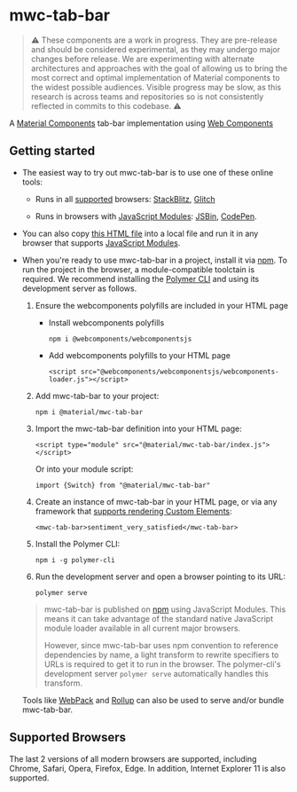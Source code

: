 # mwc-tab-bar

> :warning: These components are a work in progress. They are pre-release and should be considered experimental, as they may undergo major changes before release. We are experimenting with alternate architectures and approaches with the goal of allowing us to bring the most correct and optimal implementation of Material components to the widest possible audiences. Visible progress may be slow, as this research is across teams and repositories so is not consistently reflected in commits to this codebase. :warning:

A [Material Components](https://material.io/develop/) tab-bar implementation using [Web Components](https://www.webcomponents.org/introduction)

## Getting started

 * The easiest way to try out mwc-tab-bar is to use one of these online tools:

    * Runs in all [supported](#supported-browsers) browsers: [StackBlitz](https://stackblitz.com/edit/mwc-icon-example?file=index.js), [Glitch](https://glitch.com/edit/#!/mwc-icon-example?path=index.html)

    * Runs in browsers with [JavaScript Modules](https://caniuse.com/#search=modules): [JSBin](http://jsbin.com/qibisux/edit?html,output),
    [CodePen](https://codepen.io/azakus/pen/deZLja).

* You can also copy [this HTML file](https://gist.githubusercontent.com/azakus/f01e9fc2ed04e781ad5a52ded7b296e7/raw/266f2f4f91cbfe89b2acc6ec63957b1a3cfe9b39/index.html) into a local file and run it in any browser that supports [JavaScript Modules]((https://caniuse.com/#search=modules)).

* When you're ready to use mwc-tab-bar in a project, install it via [npm](https://www.npmjs.com/). To run the project in the browser, a module-compatible toolctain is required. We recommend installing the [Polymer CLI](https://github.com/Polymer/polymer-cli) and using its development server as follows.

  1. Ensure the webcomponents polyfills are included in your HTML page

      - Install webcomponents polyfills

          ```npm i @webcomponents/webcomponentsjs```

      - Add webcomponents polyfills to your HTML page

          ```<script src="@webcomponents/webcomponentsjs/webcomponents-loader.js"></script>```

  1. Add mwc-tab-bar to your project:

      ```npm i @material/mwc-tab-bar```

  1. Import the mwc-tab-bar definition into your HTML page:

      ```<script type="module" src="@material/mwc-tab-bar/index.js"></script>```

      Or into your module script:

      ```import {Switch} from "@material/mwc-tab-bar"```

  1. Create an instance of mwc-tab-bar in your HTML page, or via any framework that [supports rendering Custom Elements](https://custom-elements-everywhere.com/):

      ```<mwc-tab-bar>sentiment_very_satisfied</mwc-tab-bar>```

  1. Install the Polymer CLI:

      ```npm i -g polymer-cli```

  1. Run the development server and open a browser pointing to its URL:

      ```polymer serve```

  > mwc-tab-bar is published on [npm](https://www.npmjs.com/package/@material/mwc-tab-bar) using JavaScript Modules.
  This means it can take advantage of the standard native JavaScript module loader available in all current major browsers.
  >
  > However, since mwc-tab-bar uses npm convention to reference dependencies by name, a light transform to rewrite specifiers to URLs is required to get it to run in the browser. The polymer-cli's development server `polymer serve` automatically handles this transform.

  Tools like [WebPack](https://webpack.js.org/) and [Rollup](https://rollupjs.org/) can also be used to serve and/or bundle mwc-tab-bar.

## Supported Browsers

The last 2 versions of all modern browsers are supported, including
Chrome, Safari, Opera, Firefox, Edge. In addition, Internet Explorer 11 is also supported.